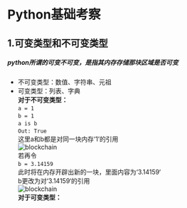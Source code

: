 # Python基础考察

## 1.可变类型和不可变类型
##### python所谓的可变不可变，是指其内存存储那块区域是否可变
* 不可变类型：数值、字符串、元祖  
* 可变类型：列表、字典  
**对于不可变类型：**  
```a = 1```  
```b = 1```  
```a is b```   
```Out: True```  
这里a和b都是对同一块内存‘1’的引用  
![blockchain](https://raw.githubusercontent.com/WeiHsuBH/Python-Learning/master/imgs/a%3Db%3D1.png)  
若再令  
```b = 3.14159```  
此时将在内存开辟出新的一块，里面内容为‘3.14159‘  
b更改为对‘3.14159‘的引用  
![blockchain](https://raw.githubusercontent.com/WeiHsuBH/Python-Learning/master/imgs/a%3D1b%3D314159.png)  
**对于可变类型：**  
